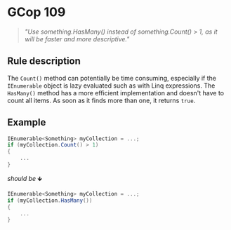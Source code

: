 ﻿# GCop 109

> *"Use something.HasMany() instead of something.Count() > 1, as it will be faster and more descriptive."*

## Rule description

The `Count()` method can potentially be time consuming, especially if the `IEnumerable` object is lazy evaluated such as with Linq expressions. The `HasMany()` method has a more efficient implementation and doesn't have to count all items. As soon as it finds more than one, it returns `true`.

## Example

```csharp
IEnumerable<Something> myCollection = ...;
if (myCollection.Count() > 1)
{
    ...
}
```

*should be* 🡻

```csharp
IEnumerable<Something> myCollection = ...;
if (myCollection.HasMany())
{
    ...
}
```
